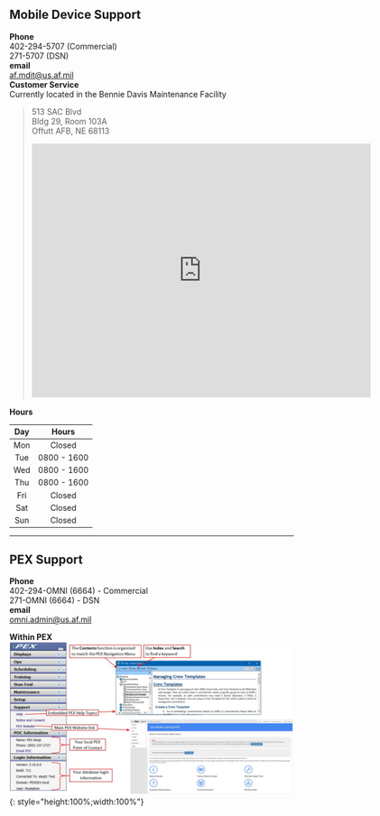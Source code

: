 ## Mobile Device Support

**Phone**  
402-294-5707 (Commercial)  
271-5707 (DSN)  
**email**  
af.mdit@us.af.mil  
**Customer Service**  
Currently located in the Bennie Davis Maintenance Facility  
>513 SAC Blvd   
Bldg 29, Room 103A    
Offutt AFB, NE 68113      
><iframe src="https://www.google.com/maps/embed?pb=!1m18!1m12!1m3!1d957.823025880329!2d-95.92107007074566!3d41.1225428089661!2m3!1f0!2f0!3f0!3m2!1i1024!2i768!4f13.1!3m3!1m2!1s0x879477037e7b100b%3A0x9ed3c18cb91c86a4!2sBOCKSCAR%20Customer%20Service!5e1!3m2!1sen!2sus!4v1578168489992!5m2!1sen!2sus" width="600" height="450" frameborder="0" style="border:0;" allowfullscreen=""></iframe>

**Hours**

| Day | Hours | 
| :------------: | :------------: | 
| Mon | Closed | 
| Tue | 0800 - 1600 |
| Wed | 0800 - 1600 |
| Thu | 0800 - 1600 | 
| Fri | Closed |
| Sat | Closed | 
| Sun | Closed | 

---

## PEX Support

**Phone**  
402-294-OMNI (6664) - Commercial  
271-OMNI (6664) - DSN  
**email**  
omni.admin@us.af.mil

**Within PEX**  
![image](img/Support/help_within_pex.jpg){: style="height:100%;width:100%"} 


